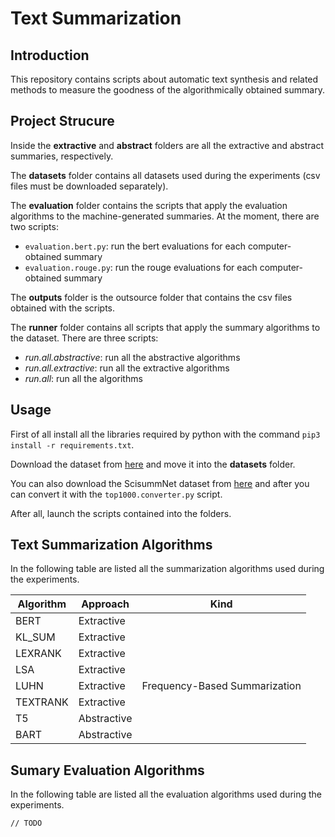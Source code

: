 # Text Summarization

## Introduction

This repository contains scripts about automatic text synthesis and related methods to measure the goodness of the algorithmically obtained summary.

## Project Strucure
Inside the **extractive** and **abstract** folders are all the extractive and abstract summaries, respectively.

The **datasets** folder contains all datasets used during the experiments (csv files must be downloaded separately).

The **evaluation** folder contains the scripts that apply the evaluation algorithms to the machine-generated summaries. At the moment, there are two scripts:
- `evaluation.bert.py`: run the bert evaluations for each computer-obtained summary
- `evaluation.rouge.py`: run the rouge evaluations for each computer-obtained summary

The **outputs** folder is the outsource folder that contains the csv files obtained with the scripts.

The **runner** folder contains all scripts that apply the summary algorithms to the dataset. There are three scripts:
- *run.all.abstractive*: run all the abstractive algorithms 
- *run.all.extractive*: run all the extractive algorithms 
- *run.all*: run all the algorithms 

## Usage
First of all install all the libraries required by python with the command `pip3 install -r requirements.txt`.

Download the dataset from [here](https://drive.google.com/file/d/1iAcqK6sOK_kMYJn4kptVJA2QpTJoqk--/view?usp=sharing) and move it into the **datasets** folder.

You can also download the ScisummNet dataset from [here](https://cs.stanford.edu/~myasu/projects/scisumm_net/scisummnet_release1.1__20190413.zip) and after you can convert it with the `top1000.converter.py` script.

After all, launch the scripts contained into the folders.

## Text Summarization Algorithms
In the following table are listed all the summarization algorithms used during the experiments.

| Algorithm | Approach    | Kind                          |
|-----------|-------------|-------------------------------|
| BERT      | Extractive  |                               |
| KL_SUM    | Extractive  |                               |
| LEXRANK   | Extractive  |                               |
| LSA       | Extractive  |                               |
| LUHN      | Extractive  | Frequency-Based Summarization |
| TEXTRANK  | Extractive  |                               |
| T5        | Abstractive |                               |
| BART      | Abstractive |                               |

## Sumary Evaluation Algorithms
In the following table are listed all the evaluation algorithms used during the experiments.

`// TODO`